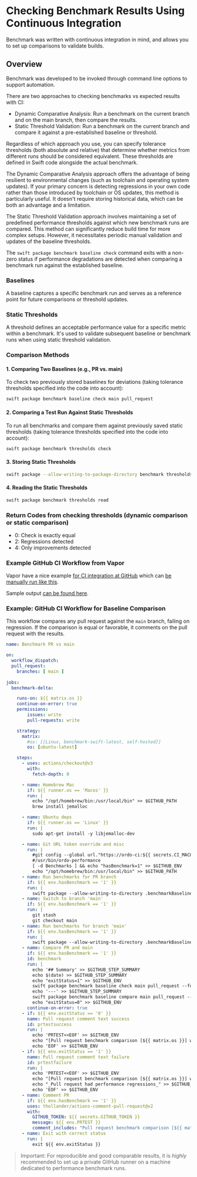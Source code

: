 # Checking Benchmark Results Using Continuous Integration

Benchmark was written with continuous integration in mind, and allows you to set up comparisons to validate builds. 

## Overview

Benchmark was developed to be invoked through command line options to support automation.

There are two approaches to checking benchmarks vs expected results with CI:

* Dynamic Comparative Analysis: Run a benchmark on the current branch and on the main branch, then compare the results.
* Static Threshold Validation: Run a benchmark on the current branch and compare it against a pre-established baseline or threshold.

Regardless of which approach you use, you can specify tolerance thresholds (both absolute and relative) that determine whether metrics from different runs should be considered equivalent. These thresholds are defined in Swift code alongside the actual benchmark.

The Dynamic Comparative Analysis approach offers the advantage of being resilient to environmental changes (such as toolchain and operating system updates). If your primary concern is detecting regressions in your own code rather than those introduced by toolchain or OS updates, this method is particularly useful. It doesn't require storing historical data, which can be both an advantage and a limitation.

The Static Threshold Validation approach involves maintaining a set of predefined performance thresholds against which new benchmark runs are compared. This method can significantly reduce build time for more complex setups. However, it necessitates periodic manual validation and updates of the baseline thresholds.

The `swift package benchmark baseline check` command exits with a non-zero status if performance degradations are detected when comparing a benchmark run against the established baseline.

### Baselines
A baseline captures a specific benchmark run and serves as a reference point for future comparisons or threshold updates.

### Static Thresholds
A threshold defines an acceptable performance value for a specific metric within a benchmark. It's used to validate subsequent baseline or benchmark runs when using static threshold validation.

### Comparison Methods

#### 1. Comparing Two Baselines (e.g., PR vs. main)
To check two previously stored baselines for deviations (taking tolerance thresholds specified into the code into account):
```bash
swift package benchmark baseline check main pull_request
```

#### 2. Comparing a Test Run Against Static Thresholds
To run all benchmarks and compare them against previously saved static thresholds (taking tolerance thresholds specified into the code into account):
```bash
swift package benchmark thresholds check
```

#### 3. Storing Static Thresholds
```bash
swift package --allow-writing-to-package-directory benchmark thresholds update
```

#### 4. Reading the Static Thresholds
```bash
swift package benchmark thresholds read
```

### Return Codes from checking thresholds (dynamic comparison or static comparison)
- 0: Check is exactly equal
- 2: Regressions detected
- 4: Only improvements detected

### Example GitHub CI Workflow from Vapor

Vapor have a nice example [for CI integration at GitHub](https://github.com/vapor/ci/blob/main/.github/workflows/run-benchmark.yml) which
can [be manually run like this](https://github.com/vapor/multipart-kit/blob/main/.github/workflows/benchmark.yml).

Sample output [can be found here](https://github.com/vapor/multipart-kit/pull/107#issuecomment-2629492189).

### Example: GitHub CI Workflow for Baseline Comparison

This workflow compares any pull request against the `main` branch, failing on regression. If the comparison is equal or favorable, it comments on the pull request with the results.

```yaml
name: Benchmark PR vs main

on:
  workflow_dispatch:
  pull_request:
    branches: [ main ]
  
jobs:
  benchmark-delta:

    runs-on: ${{ matrix.os }}
    continue-on-error: true
    permissions:
        issues: write
        pull-requests: write

    strategy:
      matrix:
        #os: [[Linux, benchmark-swift-latest, self-hosted]]
        os: [ubuntu-latest]

    steps:
      - uses: actions/checkout@v3
        with:
          fetch-depth: 0

      - name: Homebrew Mac
        if: ${{ runner.os == 'Macos' }}
        run: |
          echo "/opt/homebrew/bin:/usr/local/bin" >> $GITHUB_PATH
          brew install jemalloc

      - name: Ubuntu deps
        if: ${{ runner.os == 'Linux' }}
        run: |
          sudo apt-get install -y libjemalloc-dev

      - name: Git URL token override and misc
        run: |
          #git config --global url."https://ordo-ci:${{ secrets.CI_MACHINE_PAT }}@github.com".insteadOf "https://github.com"
          #/usr/bin/ordo-performance
          [ -d Benchmarks ] && echo "hasBenchmark=1" >> $GITHUB_ENV
          echo "/opt/homebrew/bin:/usr/local/bin" >> $GITHUB_PATH
      - name: Run benchmarks for PR branch
        if: ${{ env.hasBenchmark == '1' }}
        run: |
          swift package --allow-writing-to-directory .benchmarkBaselines/ benchmark baseline update pull_request --no-progress --quiet
      - name: Switch to branch 'main'
        if: ${{ env.hasBenchmark == '1' }}
        run: |
          git stash
          git checkout main
      - name: Run benchmarks for branch 'main'
        if: ${{ env.hasBenchmark == '1' }}
        run: |
          swift package --allow-writing-to-directory .benchmarkBaselines/ benchmark baseline update main --no-progress --quiet
      - name: Compare PR and main
        if: ${{ env.hasBenchmark == '1' }}
        id: benchmark
        run: |
          echo '## Summary' >> $GITHUB_STEP_SUMMARY
          echo $(date) >> $GITHUB_STEP_SUMMARY
          echo "exitStatus=1" >> $GITHUB_ENV
          swift package benchmark baseline check main pull_request --format markdown >> $GITHUB_STEP_SUMMARY
          echo '---' >> $GITHUB_STEP_SUMMARY
          swift package benchmark baseline compare main pull_request --no-progress --quiet --format markdown >> $GITHUB_STEP_SUMMARY
          echo "exitStatus=0" >> $GITHUB_ENV
        continue-on-error: true
      - if: ${{ env.exitStatus == '0' }}
        name: Pull request comment text success
        id: prtestsuccess
        run: |
          echo 'PRTEST<<EOF' >> $GITHUB_ENV
          echo "[Pull request benchmark comparison [${{ matrix.os }}] with 'main' run at $(date -Iseconds)](https://github.com/ordo-one/${{ github.event.repository.name }}/actions/runs/${{ github.run_id }})" >> $GITHUB_ENV
          echo 'EOF' >> $GITHUB_ENV
      - if: ${{ env.exitStatus == '1' }}
        name: Pull request comment text failure
        id: prtestfailure
        run: |
          echo 'PRTEST<<EOF' >> $GITHUB_ENV
          echo "[Pull request benchmark comparison [${{ matrix.os }}] with 'main' run at $(date -Iseconds)](https://github.com/ordo-one/${{ github.event.repository.name }}/actions/runs/${{ github.run_id }})" >> $GITHUB_ENV
          echo "_Pull request had performance regressions_" >> $GITHUB_ENV
          echo 'EOF' >> $GITHUB_ENV
      - name: Comment PR
        if: ${{ env.hasBenchmark == '1' }}
        uses: thollander/actions-comment-pull-request@v2
        with:
          GITHUB_TOKEN: ${{ secrets.GITHUB_TOKEN }}
          message: ${{ env.PRTEST }}
          comment_includes: "Pull request benchmark comparison [${{ matrix.os }}] with"
      - name: Exit with correct status
        run: |
          exit ${{ env.exitStatus }}
```

> Important: For reproducible and good comparable results, it is *highly* recommended to set up a private GitHub runner on a machine dedicated to performance benchmark runs.
